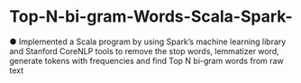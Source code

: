 # Top-N-bi-gram-Words-Scala-Spark-
● Implemented a Scala program by using Spark’s machine learning library and Stanford CoreNLP tools to remove the stop words, lemmatizer word, generate tokens with frequencies and find Top N bi-gram words from raw text 

